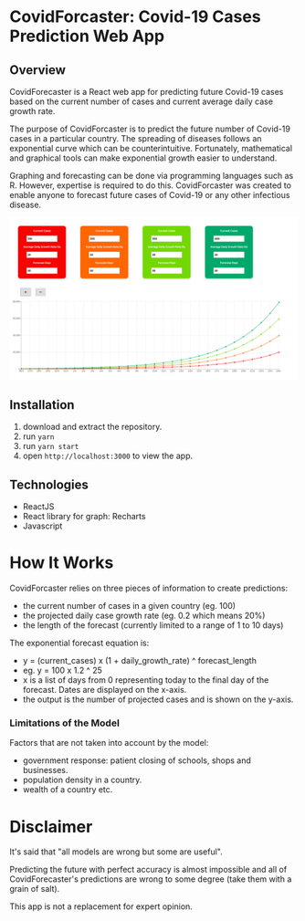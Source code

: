 # CovidForcaster: Covid-19 Cases Prediction Web App

## Overview

CovidForecaster is a React web app for predicting future Covid-19 cases based on the current number of cases and current average daily case growth rate.

The purpose of CovidForcaster is to predict the future number of Covid-19 cases in a particular country. The spreading of diseases follows an exponential curve which can be counterintuitive. Fortunately, mathematical and graphical tools can make exponential growth easier to understand.

Graphing and forecasting can be done via programming languages such as R. However, expertise is required to do this. CovidForcaster was created to enable anyone to forecast future cases of Covid-19 or any other infectious disease.

![](./images/screenshot.png)

## Installation

1. download and extract the repository.
2. run `yarn`
3. run `yarn start`
4. open `http://localhost:3000` to view the app.

## Technologies

- ReactJS
- React library for graph: Recharts
- Javascript

# How It Works

CovidForcaster relies on three pieces of information to create predictions:

- the current number of cases in a given country (eg. 100)
- the projected daily case growth rate (eg. 0.2 which means 20%)
- the length of the forecast (currently limited to a range of 1 to 10 days)

The exponential forecast equation is:

- y = (current_cases) x (1 + daily_growth_rate) ^ forecast_length
- eg. y = 100 x 1.2 ^ 25
- x is a list of days from 0 representing today to the final day of the forecast. Dates are displayed on the x-axis.
- the output is the number of projected cases and is shown on the y-axis.

### Limitations of the Model

Factors that are not taken into account by the model:

- government response: patient closing of schools, shops and businesses.
- population density in a country.
- wealth of a country etc.

# Disclaimer

It's said that "all models are wrong but some are useful".

Predicting the future with perfect accuracy is almost impossible and all of CovidForecaster's predictions are wrong to some degree (take them with a grain of salt).

This app is not a replacement for expert opinion.
